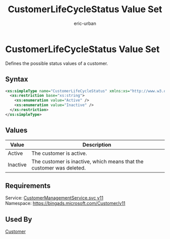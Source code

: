 ﻿---
title: CustomerLifeCycleStatus Value Set
ms.service: bing-ads-customer-management-service
ms.topic: article
author: eric-urban
ms.author: eur
description: Defines the possible status values of a customer.
---
# CustomerLifeCycleStatus Value Set
Defines the possible status values of a customer.

## Syntax
```xml
<xs:simpleType name="CustomerLifeCycleStatus" xmlns:xs="http://www.w3.org/2001/XMLSchema">
  <xs:restriction base="xs:string">
    <xs:enumeration value="Active" />
    <xs:enumeration value="Inactive" />
  </xs:restriction>
</xs:simpleType>
```

## <a name="values"></a>Values

|Value|Description|
|-----------|---------------|
|<a name="active"></a>Active|The customer is active.|
|<a name="inactive"></a>Inactive|The customer is inactive, which means that the customer was deleted.|

## Requirements
Service: [CustomerManagementService.svc v11](https://clientcenter.api.bingads.microsoft.com/Api/CustomerManagement/v11/CustomerManagementService.svc)  
Namespace: https://bingads.microsoft.com/Customer/v11  

## Used By
[Customer](customer.md)  
